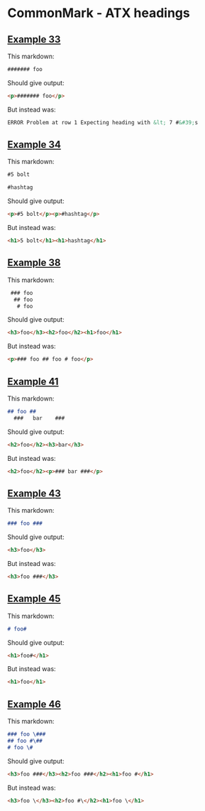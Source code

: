 # CommonMark - ATX headings

## [Example 33](https://spec.commonmark.org/0.29/#example-33)

This markdown:

````````````markdown
####### foo

````````````

Should give output:

````````````html
<p>####### foo</p>
````````````

But instead was:

````````````html
ERROR Problem at row 1 Expecting heading with &lt; 7 #&#39;s
````````````
## [Example 34](https://spec.commonmark.org/0.29/#example-34)

This markdown:

````````````markdown
#5 bolt

#hashtag

````````````

Should give output:

````````````html
<p>#5 bolt</p><p>#hashtag</p>
````````````

But instead was:

````````````html
<h1>5 bolt</h1><h1>hashtag</h1>
````````````
## [Example 38](https://spec.commonmark.org/0.29/#example-38)

This markdown:

````````````markdown
 ### foo
  ## foo
   # foo

````````````

Should give output:

````````````html
<h3>foo</h3><h2>foo</h2><h1>foo</h1>
````````````

But instead was:

````````````html
<p>### foo ## foo # foo</p>
````````````
## [Example 41](https://spec.commonmark.org/0.29/#example-41)

This markdown:

````````````markdown
## foo ##
  ###   bar    ###

````````````

Should give output:

````````````html
<h2>foo</h2><h3>bar</h3>
````````````

But instead was:

````````````html
<h2>foo</h2><p>### bar ###</p>
````````````
## [Example 43](https://spec.commonmark.org/0.29/#example-43)

This markdown:

````````````markdown
### foo ###     

````````````

Should give output:

````````````html
<h3>foo</h3>
````````````

But instead was:

````````````html
<h3>foo ###</h3>
````````````
## [Example 45](https://spec.commonmark.org/0.29/#example-45)

This markdown:

````````````markdown
# foo#

````````````

Should give output:

````````````html
<h1>foo#</h1>
````````````

But instead was:

````````````html
<h1>foo</h1>
````````````
## [Example 46](https://spec.commonmark.org/0.29/#example-46)

This markdown:

````````````markdown
### foo \###
## foo #\##
# foo \#

````````````

Should give output:

````````````html
<h3>foo ###</h3><h2>foo ###</h2><h1>foo #</h1>
````````````

But instead was:

````````````html
<h3>foo \</h3><h2>foo #\</h2><h1>foo \</h1>
````````````

